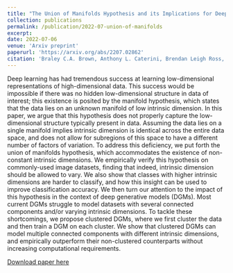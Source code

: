```yaml
---
title: "The Union of Manifolds Hypothesis and its Implications for Deep Generative Modelling"
collection: publications
permalink: /publication/2022-07-union-of-manifolds
excerpt: 
date: 2022-07-06
venue: 'Arxiv preprint'
paperurl: 'https://arxiv.org/abs/2207.02862'
citation: 'Braley C.A. Brown, Anthony L. Caterini, Brendan Leigh Ross, Jesse C. Cresswell, and Gabriel Loaiza-Ganem. The Union of Manifolds Hypothesis and its Implications for Deep Generative Modelling. arXiv:2207.02862, 2022.'
---
```

Deep learning has had tremendous success at learning low-dimensional representations of high-dimensional data. This success would be impossible if there was no hidden low-dimensional structure in data of interest; this existence is posited by the manifold hypothesis, which states that the data lies on an unknown manifold of low intrinsic dimension. In this paper, we argue that this hypothesis does not properly capture the low-dimensional structure typically present in data. Assuming the data lies on a single manifold implies intrinsic dimension is identical across the entire data space, and does not allow for subregions of this space to have a different number of factors of variation. To address this deficiency, we put forth the union of manifolds hypothesis, which accommodates the existence of non-constant intrinsic dimensions. We empirically verify this hypothesis on commonly-used image datasets, finding that indeed, intrinsic dimension should be allowed to vary. We also show that classes with higher intrinsic dimensions are harder to classify, and how this insight can be used to improve classification accuracy. We then turn our attention to the impact of this hypothesis in the context of deep generative models (DGMs). Most current DGMs struggle to model datasets with several connected components and/or varying intrinsic dimensions. To tackle these shortcomings, we propose clustered DGMs, where we first cluster the data and then train a DGM on each cluster. We show that clustered DGMs can model multiple connected components with different intrinsic dimensions, and empirically outperform their non-clustered counterparts without increasing computational requirements.

[Download paper here](http://jescresswell.github.io/files/2207.02862.pdf)